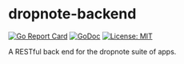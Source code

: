 # dropnote-backend

[![Go Report Card](https://goreportcard.com/badge/github.com/l3njo/dropnote-backend)](https://goreportcard.com/report/github.com/l3njo/dropnote-backend)
[![GoDoc](https://godoc.org/github.com/l3njo/dropnote-backend?status.svg)](https://godoc.org/github.com/l3njo/dropnote-backend)
[![License: MIT](https://img.shields.io/badge/License-MIT-yellow.svg)](https://opensource.org/licenses/MIT)

A RESTful back end for the dropnote suite of apps.
